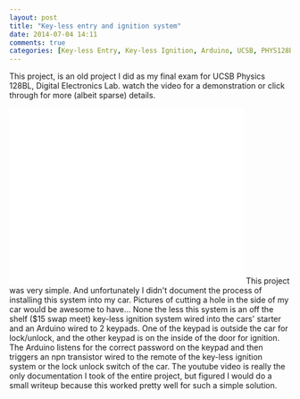 ```yaml
---
layout: post
title: "Key-less entry and ignition system"
date: 2014-07-04 14:11
comments: true
categories: [Key-less Entry, Key-less Ignition, Arduino, UCSB, PHYS128BL]
---
```

This project, is an old project I did as my final exam for UCSB Physics 128BL, Digital Electronics Lab. watch the video for a demonstration or click through for more (albeit sparse) details.
<iframe width="420" height="315" src="//www.youtube.com/embed/wIs6U7mWE40" frameborder="0" allowfullscreen></iframe>
<!-- more -->
This project was very simple. And unfortunately I didn't document the process of installing this system into my car.
Pictures of cutting a hole in the side of my car would be awesome to have...
None the less this system is an off the shelf ($15 swap meet) key-less ignition system wired into
the cars' starter and an Arduino wired to 2 keypads.
One of the keypad is outside the car for lock/unlock,
and the other keypad is on the inside of the door for ignition.
The Arduino listens for the correct password on the keypad
and then triggers an npn transistor wired to the remote of the key-less ignition system
or the lock unlock switch of the car.
The youtube video is really the only documentation I took of the entire project,
but figured I would do a small writeup because this worked pretty well for such a simple solution.

